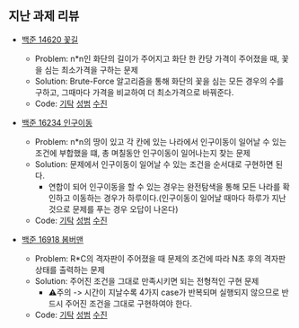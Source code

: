 ## 지난 과제 리뷰

- [백준 14620 꽃길](https://www.acmicpc.net/problem/14620)
  - Problem: n*n인 화단의 길이가 주어지고 화단 한 칸당 가격이 주어졌을 때, 꽃을 심는 최소가격을 구하는 문제
  - Solution: Brute-Force 알고리즘을 통해 화단의 꽃을 심는 모든 경우의 수를 구하고, 그때마다 가격을 비교하여 더 최소가격으로 바꿔준다.    
  - Code: [기탁](https://github.com/gitak/Algorithm_Study/blob/master/DFS/Back14620.java) [성범]() [수진]()

- [백준 16234 인구이동](https://www.acmicpc.net/problem/16234)
  - Problem: n*n의 땅이 있고 각 칸에 있는 나라에서 인구이동이 일어날 수 있는 조건에 부합했을 떄, 총 며칠동안 인구이동이 일어나는지 찾는 문제 
  - Solution: 문제에서 인구이동이 일어날 수 있는 조건을 순서대로 구현하면 된다.
    - 연합이 되어 인구이동을 할 수 있는 경우는 완전탐색을 통해 모든 나라를 확인하고 이동하는 경우가 하루이다.(인구이동이 일어날 때마다 하루가 지난 것으로 문제를 푸는 경우 오답이 나온다) 
  - Code: [기탁](https://github.com/gitak/Algorithm_Study/blob/master/Implementation/Back16234.java) [성범]() [수진]()

- [백준 16918 봄버맨](https://www.acmicpc.net/problem/16918)
  - Problem: R*C의 격자판이 주어졌을 때 문제의 조건에 따라 N초 후의 격자판 상태를 출력하는 문제 
  - Solution: 주어진 조건을 그대로 만족시키면 되는 전형적인 구현 문제
    - ⚠︎주의 -> 시간이 지날수록 4가지 case가 반복되며 실행되지 않으므로 반드시 주어진 조건을 그대로 구현하여야 한다.       
  - Code: [기탁](https://github.com/gitak/Algorithm_Study/blob/master/Implementation/Back16918.java) [성범]() [수진]()

